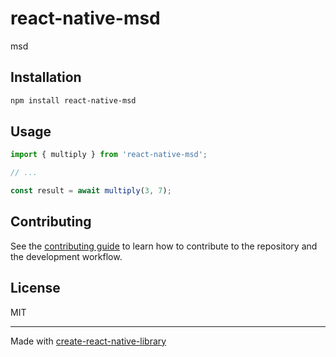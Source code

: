 # react-native-msd

msd

## Installation

```sh
npm install react-native-msd
```

## Usage

```js
import { multiply } from 'react-native-msd';

// ...

const result = await multiply(3, 7);
```

## Contributing

See the [contributing guide](CONTRIBUTING.md) to learn how to contribute to the repository and the development workflow.

## License

MIT

---

Made with [create-react-native-library](https://github.com/callstack/react-native-builder-bob)
